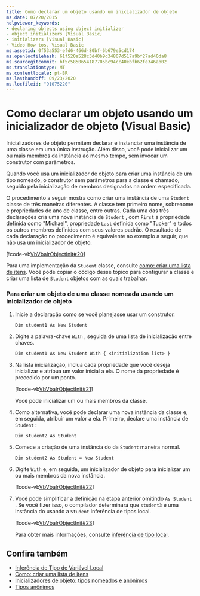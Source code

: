 ```yaml
---
title: Como declarar um objeto usando um inicializador de objeto
ms.date: 07/20/2015
helpviewer_keywords:
- declaring objects using object initializer
- object initializers [Visual Basic]
- initializers [Visual Basic]
- Video How tos, Visual Basic
ms.assetid: 0f53a553-efd6-466d-80bf-6b679e5cd174
ms.openlocfilehash: 61f520a528c3d40b9d34807d517a9bf27ad40da8
ms.sourcegitcommit: bf5c5850654187705bc94cc40ebfb62fe346ab02
ms.translationtype: MT
ms.contentlocale: pt-BR
ms.lasthandoff: 09/23/2020
ms.locfileid: "91075220"
---
```

# <a name="how-to-declare-an-object-by-using-an-object-initializer-visual-basic"></a>Como declarar um objeto usando um inicializador de objeto (Visual Basic)

Inicializadores de objeto permitem declarar e instanciar uma instância de uma classe em uma única instrução. Além disso, você pode inicializar um ou mais membros da instância ao mesmo tempo, sem invocar um construtor com parâmetros.  
  
 Quando você usa um inicializador de objeto para criar uma instância de um tipo nomeado, o construtor sem parâmetros para a classe é chamado, seguido pela inicialização de membros designados na ordem especificada.  
  
 O procedimento a seguir mostra como criar uma instância de uma `Student` classe de três maneiras diferentes. A classe tem primeiro nome, sobrenome e propriedades de ano de classe, entre outras. Cada uma das três declarações cria uma nova instância de `Student` , com `First` a propriedade definida como "Michael", propriedade `Last` definida como "Tucker" e todos os outros membros definidos com seus valores padrão. O resultado de cada declaração no procedimento é equivalente ao exemplo a seguir, que não usa um inicializador de objeto.  
  
 [!code-vb[VbVbalrObjectInit#20](~/samples/snippets/visualbasic/VS_Snippets_VBCSharp/VbVbalrObjectInit/VB/Class2.vb#20)]  
  
 Para uma implementação da `Student` classe, consulte [como: criar uma lista de itens](../../concepts/linq/how-to-create-a-list-of-items.md). Você pode copiar o código desse tópico para configurar a classe e criar uma lista de `Student` objetos com as quais trabalhar.  
  
### <a name="to-create-an-object-of-a-named-class-by-using-an-object-initializer"></a>Para criar um objeto de uma classe nomeada usando um inicializador de objeto  
  
1. Inicie a declaração como se você planejasse usar um construtor.  
  
     `Dim student1 As New Student`  
  
2. Digite a palavra-chave `With` , seguida de uma lista de inicialização entre chaves.  
  
     `Dim student1 As New Student With { <initialization list> }`  
  
3. Na lista inicialização, inclua cada propriedade que você deseja inicializar e atribua um valor inicial a ela. O nome da propriedade é precedido por um ponto.  
  
     [!code-vb[VbVbalrObjectInit#21](~/samples/snippets/visualbasic/VS_Snippets_VBCSharp/VbVbalrObjectInit/VB/Class2.vb#21)]  
  
     Você pode inicializar um ou mais membros da classe.  
  
4. Como alternativa, você pode declarar uma nova instância da classe e, em seguida, atribuir um valor a ela. Primeiro, declare uma instância de `Student` :  
  
     `Dim student2 As Student`  
  
5. Comece a criação de uma instância do da `Student` maneira normal.  
  
     `Dim student2 As Student = New Student`  
  
6. Digite `With` e, em seguida, um inicializador de objeto para inicializar um ou mais membros da nova instância.  
  
     [!code-vb[VbVbalrObjectInit#22](~/samples/snippets/visualbasic/VS_Snippets_VBCSharp/VbVbalrObjectInit/VB/Class2.vb#22)]  
  
7. Você pode simplificar a definição na etapa anterior omitindo `As Student` . Se você fizer isso, o compilador determinará que `student3` é uma instância do usando a `Student` inferência de tipos local.  
  
     [!code-vb[VbVbalrObjectInit#23](~/samples/snippets/visualbasic/VS_Snippets_VBCSharp/VbVbalrObjectInit/VB/Class2.vb#23)]  
  
     Para obter mais informações, consulte [inferência de tipo local](../variables/local-type-inference.md).  
  
## <a name="see-also"></a>Confira também

- [Inferência de Tipo de Variável Local](../variables/local-type-inference.md)
- [Como: criar uma lista de itens](../../concepts/linq/how-to-create-a-list-of-items.md)
- [Inicializadores de objeto: tipos nomeados e anônimos](object-initializers-named-and-anonymous-types.md)
- [Tipos anônimos](anonymous-types.md)
